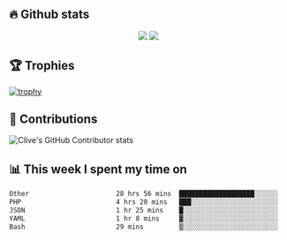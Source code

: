 ## &#128293; Github stats

<!-- GitHub Readme Streak Stats - https://github.com/DenverCoder1/github-readme-streak-stats -->
<p align="center">

<picture>
  <source 
    srcset="https://github-readme-stats.vercel.app/api?username=clivewalkden&count_private=true&show_icons=true&theme=darcula"
    media="(prefers-color-scheme: dark)"
  />
  <source
    srcset="https://github-readme-stats.vercel.app/api?username=clivewalkden&count_private=true&show_icons=true&theme=calm"
    media="(prefers-color-scheme: light), (prefers-color-scheme: no-preference)"
  />
  <img src="https://github-readme-stats.vercel.app/api?username=clivewalkden&count_private=true&show_icons=true&theme=darcula" />
</picture>

<a href="https://git.io/streak-stats" target="_blank">
  <img src="http://github-readme-streak-stats.herokuapp.com?user=clivewalkden&theme=darcula&date_format=j%20M%5B%20Y%5D" />
</a>

</p>

## &#127942; Trophies
[![trophy](https://github-profile-trophy.vercel.app/?username=clivewalkden&theme=onedark)](https://github.com/clivewalkden/github-profile-trophy)

## &#129309; Contributions
![Clive's GitHub Contributor stats](https://github-contributor-stats.vercel.app/api?username=clivewalkden)

## &#128202; This week I spent my time on
<!--START_SECTION:waka-->

```txt
Other                      28 hrs 56 mins  ███████████████████░░░░░░   75.83 %
PHP                        4 hrs 20 mins   ███░░░░░░░░░░░░░░░░░░░░░░   11.36 %
JSON                       1 hr 25 mins    █░░░░░░░░░░░░░░░░░░░░░░░░   03.73 %
YAML                       1 hr 8 mins     ▓░░░░░░░░░░░░░░░░░░░░░░░░   02.98 %
Bash                       29 mins         ▒░░░░░░░░░░░░░░░░░░░░░░░░   01.29 %
```

<!--END_SECTION:waka-->
